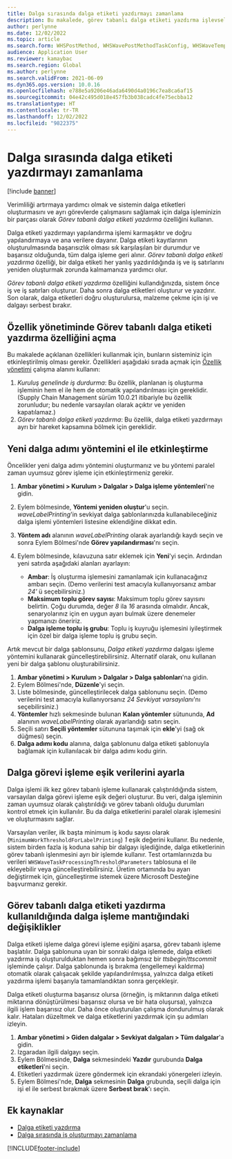 ```yaml
---
title: Dalga sırasında dalga etiketi yazdırmayı zamanlama
description: Bu makalede, görev tabanlı dalga etiketi yazdırma işlevselliğinin nasıl ayarlanacağı ve kullanılacağı açıklanmaktadır.
author: perlynne
ms.date: 12/02/2022
ms.topic: article
ms.search.form: WHSPostMethod, WHSWavePostMethodTaskConfig, WHSWaveTemplateTable, WHSParameters, WHSWaveTableListPage, WHSWorkTableListPage, WHSWorkTable, BatchJobEnhanced, WHSPlannedWorkOrder
audience: Application User
ms.reviewer: kamaybac
ms.search.region: Global
ms.author: perlynne
ms.search.validFrom: 2021-06-09
ms.dyn365.ops.version: 10.0.16
ms.openlocfilehash: e788e5a9206e46ada6490d4a0196c7ea8ca6af15
ms.sourcegitcommit: 04e42c495d018e457fb3b038cadc4fe75ecbba12
ms.translationtype: HT
ms.contentlocale: tr-TR
ms.lasthandoff: 12/02/2022
ms.locfileid: "9822375"
---
```

# <a name="schedule-wave-label-printing-during-wave"></a>Dalga sırasında dalga etiketi yazdırmayı zamanlama

[!include [banner](../../includes/banner.md)]

Verimliliği artırmaya yardımcı olmak ve sistemin dalga etiketleri oluşturmasını ve ayrı görevlerde çalışmasını sağlamak için dalga işleminizin bir parçası olarak *Görev tabanlı dalga etiketi yazdırma* özelliğini kullanın.

Dalga etiketi yazdırmayı yapılandırma işlemi karmaşıktır ve doğru yapılandırmaya ve ana verilere dayanır. Dalga etiketi kayıtlarının oluşturulmasında başarısızlık olması sık karşılaşılan bir durumdur ve başarısız olduğunda, tüm dalga işleme geri alınır. *Görev tabanlı dalga etiketi yazdırma* özelliği, bir dalga etiketi her yanlış yazdırıldığında iş ve iş satırlarını yeniden oluşturmak zorunda kalmamanıza yardımcı olur.

*Görev tabanlı dalga etiketi yazdırma* özelliğini kullandığınızda, sistem önce iş ve iş satırları oluşturur. Daha sonra dalga etiketleri oluşturur ve yazdırır. Son olarak, dalga etiketleri doğru oluşturulursa, malzeme çekme için işi ve dalgayı serbest bırakır.

## <a name="turn-on-the-task-based-wave-label-printing-feature-in-feature-management"></a>Özellik yönetiminde Görev tabanlı dalga etiketi yazdırma özelliğini açma

Bu makalede açıklanan özellikleri kullanmak için, bunların sisteminiz için etkinleştirilmiş olması gerekir. Özellikleri aşağıdaki sırada açmak için [Özellik yönetimi](../../fin-ops-core/fin-ops/get-started/feature-management/feature-management-overview.md) çalışma alanını kullanın:

1. *Kuruluş genelinde iş durdurma*: Bu özellik, planlanan iş oluşturma işleminin hem el ile hem de otomatik yapılandırılması için gereklidir. (Supply Chain Management sürüm 10.0.21 itibariyle bu özellik zorunludur; bu nedenle varsayılan olarak açıktır ve yeniden kapatılamaz.)
1. *Görev tabanlı dalga etiketi yazdırma*: Bu özellik, dalga etiketi yazdırmayı ayrı bir hareket kapsamına bölmek için gereklidir.

## <a name="manually-enable-the-new-wave-step-method"></a>Yeni dalga adımı yöntemini el ile etkinleştirme

Öncelikler yeni dalga adımı yöntemini oluşturmanız ve bu yöntemi paralel zaman uyumsuz görev işleme için etkinleştirmeniz gerekir.

1. **Ambar yönetimi \> Kurulum \> Dalgalar \> Dalga işleme yöntemleri**'ne gidin.
1. Eylem bölmesinde, **Yöntemi yeniden oluştur**'u seçin. *waveLabelPrinting*'in sevkiyat dalga şablonlarınızda kullanabileceğiniz dalga işlemi yöntemleri listesine eklendiğine dikkat edin.
1. **Yöntem adı** alanının *waveLabelPrinting* olarak ayarlandığı kaydı seçin ve sonra Eylem Bölmesi'nde **Görev yapılandırması**'nı seçin.
1. Eylem bölmesinde, kılavuzuna satır eklemek için **Yeni**'yi seçin. Ardından yeni satırda aşağıdaki alanları ayarlayın:

    - **Ambar**: İş oluşturma işlemesini zamanlamak için kullanacağınız ambarı seçin. (Demo verilerini test amacıyla kullanıyorsanız ambar *24'* ü seçebilirsiniz.)
    - **Maksimum toplu görev sayısı**: Maksimum toplu görev sayısını belirtin. Çoğu durumda, değer *8* ila *16* arasında olmalıdır. Ancak, senaryolarınız için en uygun ayarı bulmak üzere denemeler yapmanızı öneririz.
    - **Dalga işleme toplu iş grubu**: Toplu iş kuyruğu işlemesini iyileştirmek için özel bir dalga işleme toplu iş grubu seçin.

Artık mevcut bir dalga şablonsunu, *Dalga etiketi yazdırma* dalgası işleme yöntemini kullanarak güncelleştirebilirsiniz. Alternatif olarak, onu kullanan yeni bir dalga şablonu oluşturabilirsiniz.

1. **Ambar yönetimi \> Kurulum \> Dalgalar \> Dalga şablonları**'na gidin.
1. Eylem Bölmesi'nde, **Düzenle**'yi seçin.
1. Liste bölmesinde, güncelleştirilecek dalga şablonunu seçin. (Demo verilerini test amacıyla kullanıyorsanız *24 Sevkiyat varsayılanı*'nı seçebilirsiniz.)
1. **Yöntemler** hızlı sekmesinde bulunan **Kalan yöntemler** sütununda, **Ad** alanının *waveLabelPrinting* olarak ayarlandığı satırı seçin.
1. Seçili satırı **Seçili yöntemler** sütununa taşımak için **ekle**'yi (sağ ok düğmesi) seçin.
1. **Dalga adımı kodu** alanına, dalga şablonunu dalga etiketi şablonuyla bağlamak için kullanılacak bir dalga adımı kodu girin.

## <a name="set-wave-task-processing-threshold-data"></a>Dalga görevi işleme eşik verilerini ayarla

Dalga işlemi ilk kez görev tabanlı işleme kullanarak çalıştırıldığında sistem, varsayılan dalga görevi işleme eşik değeri oluşturur. Bu veri, dalga işleminin zaman uyumsuz olarak çalıştırıldığı ve görev tabanlı olduğu durumları kontrol etmek için kullanılır. Bu da dalga etiketlerini paralel olarak işlemesini ve oluşturmasını sağlar.

Varsayılan veriler, ilk başta minimum iş kodu sayısı olarak (`MinimumWorkThresholdForLabelPrinting`) *1* eşik değerini kullanır. Bu nedenle, sistem birden fazla iş koduna sahip bir dalgayı işlediğinde, dalga etiketlerinin görev tabanlı işlenmesini ayrı bir işlemde kullanır. Test ortamlarınızda bu verileri `WHSWaveTaskProcessingThresholdParameters` tablosuna el ile ekleyebilir veya güncelleştirebilirsiniz. Üretim ortamında bu ayarı değiştirmek için, güncelleştirme istemek üzere Microsoft Desteğine başvurmanız gerekir.

## <a name="changes-to-the-wave-processing-logic-when-task-based-wave-label-printing-is-used"></a>Görev tabanlı dalga etiketi yazdırma kullanıldığında dalga işleme mantığındaki değişiklikler

Dalga etiketi işleme dalga görevi işleme eşiğini aşarsa, görev tabanlı işleme başlatılır. Dalga şablonuna uyan bir sonraki dalga işlemede, dalga etiketi yazdırma iş oluşturulduktan hemen sonra bağımsız bir *ttsbegin*/*ttscommit* işleminde çalışır. Dalga şablonunda iş bırakma (engellemeyi kaldırma) otomatik olarak çalışacak şekilde yapılandırılmışsa, yalnızca dalga etiketi yazdırma işlemi başarıyla tamamlandıktan sonra gerçekleşir.

Dalga etiketi oluşturma başarısız olursa (örneğin, iş miktarının dalga etiketi miktarına dönüştürülmesi başarısız olursa ve bir hata oluşursa), yalnızca ilgili işlem başarısız olur. Daha önce oluşturulan çalışma dondurulmuş olarak kalır. Hataları düzeltmek ve dalga etiketlerini yazdırmak için şu adımları izleyin.

1. **Ambar yönetimi \> Giden dalgalar \> Sevkiyat dalgaları \> Tüm dalgalar**'a gidin.
1. Izgaradan ilgili dalgayı seçin.
1. Eylem Bölmesinde, **Dalga** sekmesindeki **Yazdır** gurubunda **Dalga etiketleri**'ni seçin.
1. Etiketleri yazdırmak üzere göndermek için ekrandaki yönergeleri izleyin.
1. Eylem Bölmesi'nde, **Dalga** sekmesinin **Dalga** grubunda, seçili dalga için işi el ile serbest bırakmak üzere **Serbest bırak**'ı seçin.

## <a name="additional-resources"></a>Ek kaynaklar

- [Dalga etiketi yazdırma](configure-wave-label-printing.md)
- [Dalga sırasında iş oluşturmayı zamanlama](configure-wave-schedule-work-creation.md)

[!INCLUDE[footer-include](../../includes/footer-banner.md)]
